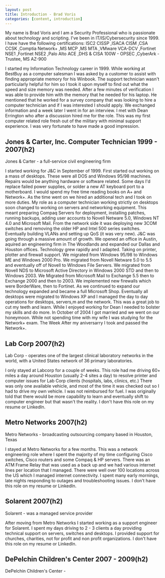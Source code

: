 ```yaml
---
layout: post
title: Introduction - Brad Voris
categories: [content, introduction]
---
```


My name is Brad Voris and I am a Security Professional who is passionate about technology and scripting. I've been in IT/IS/Cybersecurity since 1999. I have have the following certifications: ISC2 CISSP ,ISACA CISM ,CSA CCSK ,Comptia Network+ ,MS MCP ,MS MTA ,VMware VCA-DCV ,Fortinet NSE1 ,Fortinet NSE2 ,Palo Alto ACE ,DHS & CISA 100W - OPSEC ,CyberArk - Trustee, MS AZ-900

I started my Information Technology career in 1999. While working at BestBuy as a computer salesman I was asked by a customer to assist with finding appropriate memory for his Winbook. The support technician wasn't particularly helpful for him so I took it upon myself to find out what the speed and size memory was needed. After a few minutes of verification I was able to provide him with the memory that he needed for his laptop. He mentioned that he worked for a survey company that was looking to hire a computer technician and if I was interested I should apply. We exchanged information and a week later I went in for an interview. I met with Dean Errington who after a discussion hired me for the role. This was my first computer related role fresh out of the military with minimal support experience. I was very fortunate to have made a good impression.

## Jones & Carter, Inc. Computer Technician 1999 - 2007(h2)
Jones & Carter -  a full-service civil engineering firm

I started working for J&C in September of 1999. First started out working on a mass of desktops. These were all DOS and Windows 95/98 machines. Repairs would be anything hardware or software related. Some days I'd replace failed power supplies, or solder a new AT keyboard port to a motherboard. I would spend my free time reading books on A+ and Network+. As the time went on we hired an additional tech and I took on more duties. My role as a computer technician working strictly on desktops soon changed to working on servers and networking equipment. This meant preparing Compaq Servers for deployment, installing patches, running backups, adding user accounts to Novell Netware 5.0, Windows NT 4.0 and Microsoft Mail. From the network side it was deploying new 3COM switches and removing the older HP and Intel 500 series switches. Eventually building VLANs and setting up QoS (it was very new). J&C was going through a massive amount of growth. We opened an office in Austin, aquired an engineering firm in The Woodlands and expanded our Dallas and Houston offices. Technology grew rapidly and I adapted. Taking on printer, plotter and firewall support. We migrated from Windows 95/98 to Windows ME and Windows 2000 Pro. We migrated from Novell Netware 5.0 to 5.5 and eventually off of Novell to WIndows File Servers. We migrated from Novell NDS to Microsoft Active Directory in Windows 2000 STD and then to Windows 2003. We Migrated from Microsoft Mail to Exchange 5.5 then to Exchange 2000 and then to 2003. We implemented new firewalls which were BorderWare, then to Fortinet. As we continued to expand our technology expanded and became a full Microsoft Shop. Eventually all desktops were migrated to Windows XP and I managed the day to day operations for desktops, servers,m and the network. This was a great job to cut my teeth and learn. While I enjoyed working for Dean I needed to bolster my skills and do more. In October of 2004 I got married and we went on our honeymoon. While not spending time with my wife I was studying for the Network+ exam. The Week After my aniversarry I took and passed the Network+.

## Lab Corp 2007(h2)
Lab Corp -  operates one of the largest clinical laboratory networks in the world, with a United States network of 36 primary laboratories.

I only stayed at Labcorp for a couple of weeks. This role had me driving 60+ miles a day around Houston (usually 2-4 sites a day) to resolve printer and computer issues for Lab Corp clients (hospitals, labs, clinics, etc.) There was only one available vehicle, and most of the time it was checked out so I had to drive my own vehicle. I was not reimbursed for fuel. I was originally told that there would be more capability to learn and eventually shift to computer engineer but that wasn't the reality. I don't have this role on my resume or LinkedIn.

## Metro Networks 2007(h2)
Metro Networks - broadcasting outsourcing company based in Houston, Texas

I stayed at Metro Networks for a few months. This was a network engineering role where I spent the majority of my time configuring Cisco switches, Cisco routers and some Compaq & HP servers. There was an ATM Frame Relay that was used as a back up and we had various internet lines per location that I managed. There were well over 100 locations across the US which I managed internet connectivity. I spent many early mornings, late nights responding to outages and troubleshooting issues.  I don't have this role on my resume or LinkedIn.

## Solarent 2007(h2)
Solarent - was a managed service provider

After moving from Metro Networks I started working as a support engineer for Solarent. I spent my days driving to 2 - 3 clients a day providing technical support on servers, switches and desktops. I provided support for churches, charities, not for profit and non profit organizations.  I don't have this role on my resume or LinkedIn.

## DePelchin Children's Center 2007 - 2009(h2)
DePelchin Children's Center - 
